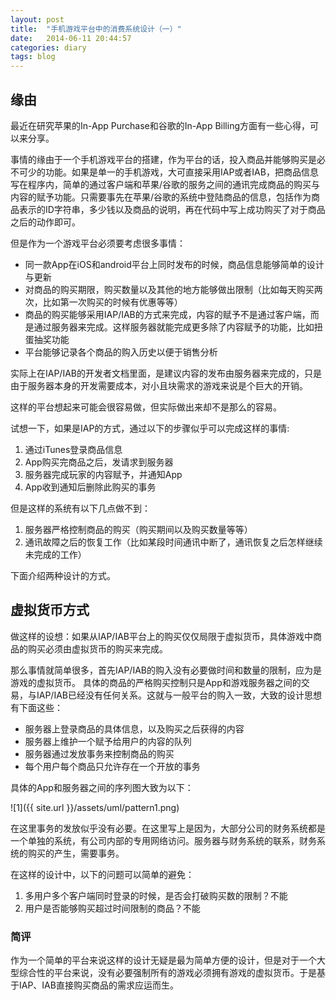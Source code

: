```yaml
---
layout: post
title:  "手机游戏平台中的消费系统设计（一）"
date:   2014-06-11 20:44:57
categories: diary
tags: blog
---
```


## 缘由

最近在研究苹果的In-App Purchase和谷歌的In-App Billing方面有一些心得，可以来分享。

事情的缘由于一个手机游戏平台的搭建，作为平台的话，投入商品并能够购买是必不可少的功能。如果是单一的手机游戏，大可直接采用IAP或者IAB，把商品信息写在程序内，简单的通过客户端和苹果/谷歌的服务之间的通讯完成商品的购买与内容的赋予功能。只需要事先在苹果/谷歌的系统中登陆商品的信息，包括作为商品表示的ID字符串，多少钱以及商品的说明，再在代码中写上成功购买了对于商品之后的动作即可。

但是作为一个游戏平台必须要考虑很多事情：

* 同一款App在iOS和android平台上同时发布的时候，商品信息能够简单的设计与更新
* 对商品的购买期限，购买数量以及其他的地方能够做出限制（比如每天购买两次，比如第一次购买的时候有优惠等等）
* 商品的购买能够采用IAP/IAB的方式来完成，内容的赋予不是通过客户端，而是通过服务器来完成。这样服务器就能完成更多除了内容赋予的功能，比如扭蛋抽奖功能
* 平台能够记录各个商品的购入历史以便于销售分析

实际上在IAP/IAB的开发者文档里面，是建议内容的发布由服务器来完成的，只是由于服务器本身的开发需要成本，对小且块需求的游戏来说是个巨大的开销。

这样的平台想起来可能会很容易做，但实际做出来却不是那么的容易。

试想一下，如果是IAP的方式，通过以下的步骤似乎可以完成这样的事情:

1. 通过iTunes登录商品信息
2. App购买完商品之后，发请求到服务器
3. 服务器完成玩家的内容赋予，并通知App
4. App收到通知后删除此购买的事务

但是这样的系统有以下几点做不到：

1. 服务器严格控制商品的购买（购买期间以及购买数量等等）
2. 通讯故障之后的恢复工作（比如某段时间通讯中断了，通讯恢复之后怎样继续未完成的工作）

下面介绍两种设计的方式。

## 虚拟货币方式

做这样的设想：如果从IAP/IAB平台上的购买仅仅局限于虚拟货币，具体游戏中商品的购买必须由虚拟货币的购买来完成。

那么事情就简单很多，首先IAP/IAB的购入没有必要做时间和数量的限制，应为是游戏的虚拟货币。
具体的商品的严格购买控制只是App和游戏服务器之间的交易，与IAP/IAB已经没有任何关系。这就与一般平台的购入一致，大致的设计思想有下面这些：

* 服务器上登录商品的具体信息，以及购买之后获得的内容
* 服务器上维护一个赋予给用户的内容的队列
* 服务器通过发放事务来控制商品的购买
* 每个用户每个商品只允许存在一个开放的事务

具体的App和服务器之间的序列图大致为以下：

![1]({{ site.url }}/assets/uml/pattern1.png)

在这里事务的发放似乎没有必要。在这里写上是因为，大部分公司的财务系统都是一个单独的系统，有公司内部的专用网络访问。服务器与财务系统的联系，财务系统的购买的产生，需要事务。

在这样的设计中，以下的问题可以简单的避免：

1. 多用户多个客户端同时登录的时候，是否会打破购买数的限制？不能
2. 用户是否能够购买超过时间限制的商品？不能

### 简评

作为一个简单的平台来说这样的设计无疑是最为简单方便的设计，但是对于一个大型综合性的平台来说，没有必要强制所有的游戏必须拥有游戏的虚拟货币。于是基于IAP、IAB直接购买商品的需求应运而生。

